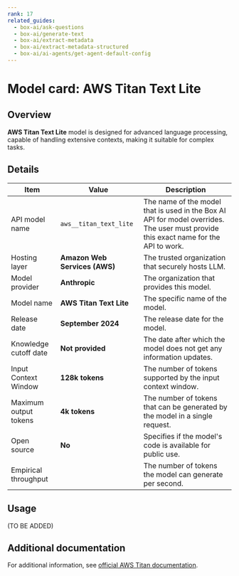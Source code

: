 ```yaml
---
rank: 17
related_guides:
  - box-ai/ask-questions
  - box-ai/generate-text
  - box-ai/extract-metadata
  - box-ai/extract-metadata-structured
  - box-ai/ai-agents/get-agent-default-config
---
```

# Model card: AWS Titan Text Lite

## Overview

**AWS Titan Text Lite** model is designed for advanced language processing, capable of handling extensive contexts, making it suitable for complex tasks.

## Details

| Item  | Value | Description |
|-----------|----------|----------|
|API model name|`aws__titan_text_lite`| The name of the model that is used in the Box AI API for model overrides. The user must provide this exact name for the API to work. |
|Hosting layer|  **Amazon Web Services (AWS)** | The trusted organization that securely hosts LLM. |
|Model provider|**Anthropic**| The organization that provides this model. |
|Model name|**AWS Titan Text Lite**| The specific name of the model. | 
|Release date| **September 2024** | The release date for the model.|
|Knowledge cutoff date| **Not provided**| The date after which the model does not get any information updates. |
|Input Context Window |**128k tokens**| The number of tokens supported by the input context window.| 
|Maximum output tokens | **4k tokens** |The number of tokens that can be generated by the model in a single request.| 
|Open source | **No** | Specifies if the model's code is available for public use.
|Empirical throughput| | The number of tokens the model can generate per second.|

## Usage

(TO BE ADDED)

## Additional documentation

For additional information, see [official AWS Titan documentation][aws-titan].

[aws-titan]: https://aws.amazon.com/bedrock/titan/